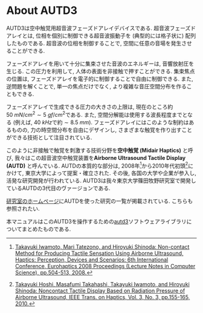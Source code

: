 # About AUTD3

AUTD3は空中触覚用超音波フェーズドアレイデバイスである.
超音波フェーズドアレイとは, 位相を個別に制御できる超音波振動子を (典型的には格子状に) 配列したものである.
超音波の位相を制御することで, 空間に任意の音場を発生させることができる.

フェーズドアレイを用いて十分に集束させた音波のエネルギーは, 音響放射圧を生じる.
この圧力を利用して, 人体の表面を非接触で押すことができる.
集束焦点の位置は, フェーズドアレイを電子的に制御することで自由に制御できる.
また, 逆問題を解くことで, 単一の焦点だけでなく, より複雑な音圧空間分布を作ることもできる.

フェーズドアレイで生成できる圧力の大きさの上限は, 現在のところ約$\SI{50}{mN/cm^2}\sim \SI{5}{gf/cm^2}$である.
また, 空間分解能は使用する波長程度までとなる (例えば, $\SI{40}{kHz}$で約$\sim\SI{8.5}{mm}$).
フェーズドアレイにはこのような制約はあるものの, 力の時空間分布を自由にデザインし, さまざまな触覚を作り出すことができる技術として注目されている.

このように非接触で触覚を刺激する技術分野を**空中触覚 (Midair Haptics)** と呼び, 我々はこの超音波空中触覚装置を**Airborne Ultrasound Tactile Display (AUTD)** と呼んでいる.
AUTDの本質的な部分は, 2008年[^1]から2010年代初頭[^2]にかけて, 東京大学によって提案・確立された.
その後, 各国の大学や企業が参入し, 活発な研究開発が行われている.
AUTD3は我々東京大学篠田牧野研究室で開発しているAUTDの3代目のヴァージョンである.

[研究室のホームページ](https://hapislab.org/airborne-ultrasound-tactile-display)にAUTDを使った研究の一覧が掲載されている. こちらも参照されたい.

本マニュアルはこのAUTD3を操作するための[autd3](https://github.com/shinolab/autd3)ソフトウェアライブラリについてまとめたものである.

[^1]: [Takayuki Iwamoto, Mari Tatezono, and Hiroyuki Shinoda: Non-contact Method for Producing Tactile Sensation Using Airborne Ultrasound, Haptics: Perception, Devices and Scenarios: 6th International Conference, Eurohaptics 2008 Proceedings (Lecture Notes in Computer Science), pp.504-513, 2008.](https://hapislab.org/public/hiroyuki_shinoda/research/pdf/08Eurohaptics_iwamoto.pdf)

[^2]: [Takayuki Hoshi, Masafumi Takahashi, Takayuki Iwamoto, and Hiroyuki Shinoda: Noncontact Tactile Display Based on Radiation Pressure of Airborne Ultrasound, IEEE Trans. on Haptics, Vol. 3, No. 3, pp.155-165, 2010.](https://hapislab.org/public/hiroyuki_shinoda/research/pdf/10_Trans_Haptics_Hoshi.pdf)
